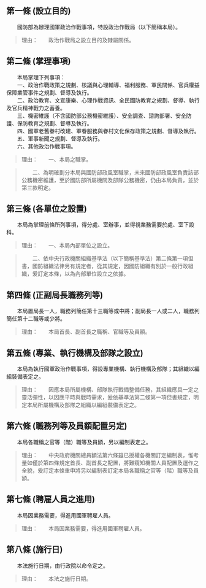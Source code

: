 第一條 (設立目的)
-----------------
　　國防部為辦理國軍政治作戰事項，特設政治作戰局（以下簡稱本局）。  
> 理由：　　政治作戰局之設立目的及隸屬關係。



第二條 (掌理事項)
-----------------
　　本局掌理下列事項：  
　　一、政治作戰政策之規劃、核議與心理輔導、福利服務、軍民關係、官兵權益保障業管事件之規劃、督導及執行。  
　　二、政治教育、文宣康樂、心理作戰資訊、全民國防教育之規劃、督導、執行及官兵精神戰力之蓄養。  
　　三、機密維護（不含國防部公務機密維護）、安全調查、諮詢部署、安全防護、保防教育之規劃、督導及執行。  
　　四、國軍老舊眷村改建、軍眷服務與眷村文化保存政策之規劃、督導及執行。  
　　五、軍事新聞之規劃、督導及執行。  
　　六、其他政治作戰事項。  
> 理由：　　一、本局之職掌。

> 　　二、為明確劃分本局與國防部政風室職掌，未來國防部政風室負責該部公務機密維護，至於國防部所屬機關及部隊公務機密，仍由本局負責，並於第三款明定。



第三條 (各單位之設置)
---------------------
　　本局為掌理前條所列事項，得分處、室辦事，並得視業務需要於處、室下設科。  
> 理由：　　一、本局內部單位之設立。

> 　　二、依中央行政機關組織基準法（以下簡稱基準法）第二條第一項但書，國防組織法律另有規定者，從其規定，因國防組織有別於一般行政組織，爰訂定本條，以為內部單位設立之依據。



第四條 (正副局長職務列等)
-------------------------
　　本局置局長一人，職務列簡任第十三職等或中將；副局長一人或二人，職務列簡任第十二職等或少將。  
> 理由：　　本局首長、副首長之職稱、官職等及員額。



第五條 (專業、執行機構及部隊之設立)
-----------------------------------
　　本局為執行國軍政治作戰事項，得設專業機構、執行機構及部隊；其組織以編組裝備表定之。  
> 理由：　　因應本局所屬機構、部隊執行戰備整備任務，其組織應具一定之靈活彈性，以因應平時與戰時需求，爰依基準法第二條第一項但書規定，明定本局所屬機構及部隊之組織以編組裝備表定之。



第六條 (職務列等及員額配置另定)
-------------------------------
　　本局各職稱之官等（階）職等及員額，另以編制表定之。  
> 理由：　　中央政府機關總員額法第六條雖已授權各機關訂定編制表，惟考量如僅於第四條規定首長、副首長之配置，將難窺知機關人員配置及運作之全貌，爰訂定本條重申將另以編制表訂定本局各職稱之官等（階）職等及員額。



第七條 (聘雇人員之進用)
-----------------------
　　本局因業務需要，得進用國軍聘雇人員。  
> 理由：　　本局因業務需要，得進用國軍聘雇人員。



第八條 (施行日)
---------------
　　本法施行日期，由行政院以命令定之。  
> 理由：　　本法之施行日期。